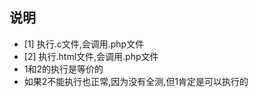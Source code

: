 
## 说明
- \[1] 执行.c文件,会调用.php文件
- \[2] 执行.html文件,会调用.php文件
- 1和2的执行是等价的
- 如果2不能执行也正常,因为没有全测,但1肯定是可以执行的
